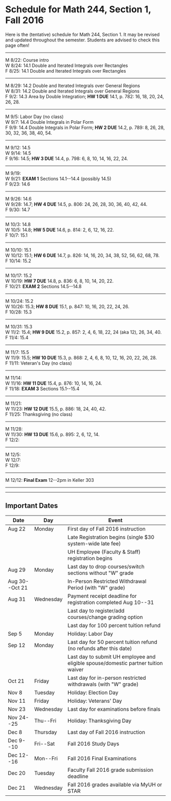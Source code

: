 # Schedule for Math 244, Section 1, Fall 2016


Here is the (tentative) schedule for Math 244, Section 1.
It may be revised and updated throughout the semester. 
Students are advised to check this page often!


---------------------------------------------------------
M 8/22: Course intro  
W 8/24: 14.1 Double and Iterated Integrals over Rectangles  
F 8/25: 14.1 Double and Iterated Integrals over Rectangles  

---------------------------------------------------------  
M 8/29: 14.2 Double and Iterated Integrals over General Regions   
W 8/31: 14.2 Double and Iterated Integrals over General Regions   
F 9/2: 14.3 Area by Double Integration; **HW 1 DUE** 14.1, p. 782: 16, 18, 20, 24, 26, 28.    

---------------------------------------------------------  
M 9/5: Labor Day (no class)  
W 9/7: 14.4 Double Integrals in Polar Form  
F 9/9: 14.4 Double Integrals in Polar Form; **HW 2 DUE** 14.2, p. 789: 8, 26, 28, 30, 32, 36, 38, 40, 54.  


---------------------------------------------------------  
M 9/12: 14.5  
W 9/14: 14.5  
F 9/16: 14.5;  **HW 3 DUE** 14.4, p. 798: 6, 8, 10, 14, 16, 22, 24.    


---------------------------------------------------------  
M 9/19:   
W 9/21: **EXAM 1** Sections 14.1--14.4 (possibly 14.5)    
F 9/23: 14.6   

---------------------------------------------------------  
M 9/26:  14.6  
W 9/28:  14.7;  **HW 4 DUE** 14.5, p. 806: 24, 26, 28, 30, 36, 40, 42, 44.     
F 9/30: 14.7    

---------------------------------------------------------  
M 10/3:  14.8   
W 10/5:  14.8;  **HW 5 DUE** 14.6, p. 814: 2, 6, 12, 16, 22.   
F 10/7:  15.1 

---------------------------------------------------------  
M 10/10: 15.1   
W 10/12: 15.1; **HW 6 DUE** 14.7, p. 826: 14, 16, 20, 34, 38, 52, 56, 62, 68, 78.   
F 10/14: 15.2 

---------------------------------------------------------  
M 10/17: 15.2   
W 10/19: **HW 7 DUE** 14.8, p. 836: 6, 8, 10, 14, 20, 22.   
F 10/21:  **EXAM 2** Sections 14.5--14.8

---------------------------------------------------------  
M 10/24:  15.2  
W 10/26:  15.3;  **HW 8 DUE** 15.1, p. 847: 10, 16, 20, 22, 24, 26.  
F 10/28: 15.3    

---------------------------------------------------------  
M 10/31: 15.3   
W 11/2:  15.4; **HW 9 DUE** 15.2, p. 857: 2, 4, 6, 18, 22, 24 (aka 12), 26, 34, 40.  
F 11/4:  15.4  

---------------------------------------------------------  
M 11/7:  15.5  
W 11/9:  15.5; **HW 10 DUE** 15.3, p. 868: 2, 4, 6, 8, 10, 12, 16, 20, 22, 26, 28.  
F 11/11: Veteran's Day (no class)  

---------------------------------------------------------  
M 11/14:   
W 11/16: **HW 11 DUE** 15.4, p. 876: 10, 14, 16, 24.     
F 11/18: **EXAM 3**  Sections 15.1--15.4     

---------------------------------------------------------  
M 11/21:   
W 11/23: **HW 12 DUE** 15.5, p. 886: 18, 24, 40, 42.  
F 11/25: Thanksgiving (no class)  

---------------------------------------------------------  
M 11/28:   
W 11/30: **HW 13 DUE** 15.6, p. 895: 2, 6, 12, 14.        
F 12/2:  

---------------------------------------------------------  
M 12/5:  
W 12/7:  
F 12/9:   

---------------------------------------------------------  
M 12/12: **Final Exam** 12--2pm in Keller 303   


----------------------------------------------------------
----------------------------------------------------------

## Important Dates
| Date | Day | Event |
|------|-----|-------|
|Aug 22 | Monday	| First day of Fall 2016 instruction|
|          |         | Late Registration begins (single $30 system-wide late fee)|
|          |         |   UH Employee (Faculty & Staff) registration begins|
|Aug 29         | Monday | Last day to drop courses/switch sections without "W" grade|
| Aug 30--Oct 21|   |  In-Person Restricted Withdrawal Period (with "W" grade)|
|Aug 31| Wednesday| Payment receipt deadline for registration completed Aug 10--31|
| | | Last day to register/add courses/change grading option|
| | | Last day for 100 percent tuition refund|
| Sep 5 | Monday | Holiday: Labor Day|
|Sep 12 | Monday | Last day for 50 percent tuition refund (no refunds after this date)|
|       |        | Last day to submit UH employee and eligible spouse/domestic partner tuition waiver|
| Oct 21| Friday | Last day for in-person restricted withdrawals (with "W" grade)|
| Nov 8 | Tuesday | Holiday: Election Day |
|Nov 11 | Friday | Holiday: Veterans' Day|
| Nov 23 | Wednesday | Last day for examinations before finals|
| Nov 24--25 | Thu--Fri | Holiday: Thanksgiving Day |
| Dec 8 | Thursday | Last day of Fall 2016 instruction|
| Dec 9--10 | Fri--Sat | Fall 2016 Study Days|
| Dec 12--16| Mon--Fri | Fall 2016 Final Examinations|
| Dec 20 | Tuesday | Faculty Fall 2016 grade submission deadline|
| Dec 21 | Wednesday | Fall 2016 grades available via MyUH or STAR|
